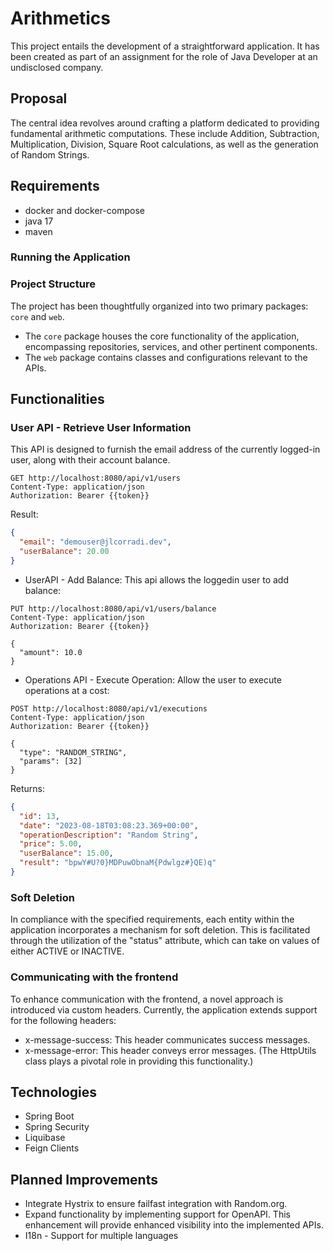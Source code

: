 # Arithmetics

This project entails the development of a straightforward application. It has been created as part of an assignment for
the role of Java Developer at an undisclosed company.

## Proposal

The central idea revolves around crafting a platform dedicated to providing fundamental arithmetic computations. These
include Addition, Subtraction, Multiplication, Division, Square Root calculations, as well as the generation of Random
Strings.

## Requirements
- docker and docker-compose
- java 17
- maven

### Running the Application

### Project Structure

The project has been thoughtfully organized into two primary packages: `core` and `web`.

- The `core` package houses the core functionality of the application, encompassing repositories, services, and other
  pertinent components.
- The `web` package contains classes and configurations relevant to the APIs.

## Functionalities

### User API - Retrieve User Information

This API is designed to furnish the email address of the currently logged-in user, along with their account balance.

```http
GET http://localhost:8080/api/v1/users
Content-Type: application/json
Authorization: Bearer {{token}}
```

Result:

```json
{
  "email": "demouser@jlcorradi.dev",
  "userBalance": 20.00
}
```

- UserAPI - Add Balance: This api allows the loggedin user to add balance:

```http
PUT http://localhost:8080/api/v1/users/balance
Content-Type: application/json
Authorization: Bearer {{token}}

{
  "amount": 10.0
} 
```

- Operations API - Execute Operation: Allow the user to execute operations at a cost:

```http
POST http://localhost:8080/api/v1/executions
Content-Type: application/json
Authorization: Bearer {{token}}

{
  "type": "RANDOM_STRING",
  "params": [32]
} 
```

Returns:

```json
{
  "id": 13,
  "date": "2023-08-18T03:08:23.369+00:00",
  "operationDescription": "Random String",
  "price": 5.00,
  "userBalance": 15.00,
  "result": "bpwY#U?0}MDPuwObnaM{Pdwlgz#}QE)q"
}
```

### Soft Deletion

In compliance with the specified requirements, each entity within the application incorporates a mechanism for soft
deletion. This is facilitated through the utilization of the "status" attribute, which can take on values of either
ACTIVE or INACTIVE.

### Communicating with the frontend

To enhance communication with the frontend, a novel approach is introduced via custom headers. Currently, the
application extends support for the following headers:

- x-message-success: This header communicates success messages.
- x-message-error: This header conveys error messages. (The HttpUtils class plays a pivotal role in providing this
  functionality.)

## Technologies

- Spring Boot
- Spring Security
- Liquibase
- Feign Clients

## Planned Improvements

- Integrate Hystrix to ensure failfast integration with Random.org.
- Expand functionality by implementing support for OpenAPI. This enhancement will provide enhanced visibility into the
  implemented APIs.
- I18n - Support for multiple languages